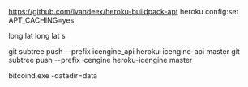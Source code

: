 https://github.com/ivandeex/heroku-buildpack-apt
heroku config:set APT_CACHING=yes

long lat long lat
s

git subtree push --prefix icengine_api heroku-icengine-api master
git subtree push --prefix icengine heroku-icengine master

bitcoind.exe -datadir=data